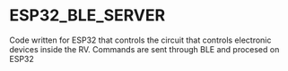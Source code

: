 # ESP32_BLE_SERVER

Code written for ESP32 that controls the circuit that controls electronic devices inside the RV. Commands are sent through BLE and procesed on ESP32

